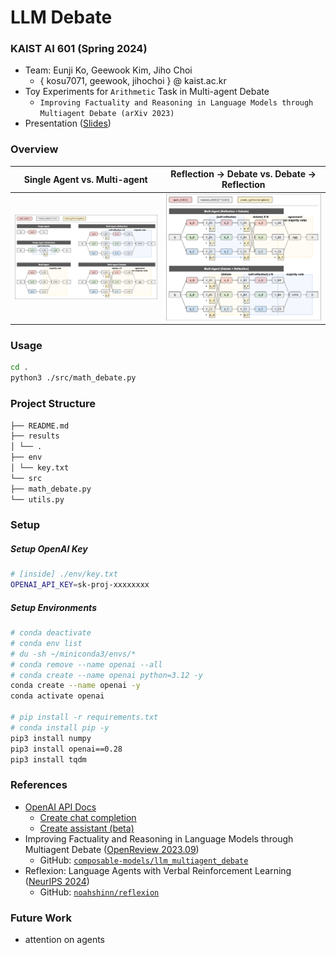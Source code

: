 # LLM Debate

### KAIST AI 601 (Spring 2024)

- Team: Eunji Ko, Geewook Kim, Jiho Choi
  - { kosu7071, geewook, jihochoi } @ kaist.ac.kr
- Toy Experiments for `Arithmetic` Task in Multi-agent Debate
  - `Improving Factuality and Reasoning in Language Models through Multiagent Debate (arXiv 2023)`
- Presentation ([Slides](https://docs.google.com/presentation/d/1tWZ1p7CoUQHy9WHCUB2MurMLuv9dt_N0yKWSBAmc-5g/edit?usp=sharing))

### Overview

| Single Agent vs. Multi-agent | Reflection → Debate vs. Debate → Reflection|
| :---: | :---: |
| ![multi_agent](./assets/figure_01.png) | ![reflection_debate](./assets/figure_02.png)  |

<!-- |      Single Agent vs. Multi-agent      |
| :------------------------------------: |
| ![multi_agent](./assets/figure_01.png) |

| Reflection → Debate vs. Debate → Reflection |
| :-----------------------------------------: |
|   ![multi_agent](./assets/figure_02.png)    | -->

### Usage

```bash
cd .
python3 ./src/math_debate.py
```

### Project Structure

```markdown
├── README.md
├── results
│ └── .
├── env
│ └── key.txt
└── src
├── math_debate.py
└── utils.py
```

### Setup

##### Setup OpenAI Key

```bash
# [inside] ./env/key.txt
OPENAI_API_KEY=sk-proj-xxxxxxxx
```

##### Setup Environments

```bash
# conda deactivate
# conda env list
# du -sh ~/miniconda3/envs/*
# conda remove --name openai --all
# conda create --name openai python=3.12 -y
conda create --name openai -y
conda activate openai

# pip install -r requirements.txt
# conda install pip -y
pip3 install numpy
pip3 install openai==0.28
pip3 install tqdm
```

### References

- [OpenAI API Docs](https://platform.openai.com/docs/api-reference/chat/create?lang=python)
  - [Create chat completion](https://platform.openai.com/docs/api-reference/chat/create)
  - [Create assistant (beta)](https://platform.openai.com/docs/api-reference/assistants/createAssistant)
- Improving Factuality and Reasoning in Language Models through Multiagent Debate ([OpenReview 2023.09](https://openreview.net/forum?id=QAwaaLJNCk))
  - GitHub: [`composable-models/llm_multiagent_debate`](https://github.com/composable-models/llm_multiagent_debate/tree/main)
- Reflexion: Language Agents with Verbal Reinforcement Learning ([NeurIPS 2024](https://neurips.cc/virtual/2023/poster/70114))
  - GitHub: [`noahshinn/reflexion`](https://github.com/noahshinn/reflexion)

### Future Work

- attention on agents
